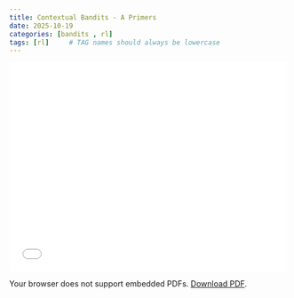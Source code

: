 ```yaml
---
title: Contextual Bandits - A Primers
date: 2025-10-19
categories: [bandits , rl]
tags: [rl]     # TAG names should always be lowercase
---
```


<embed src="./assets/contextual_bandits_primer.pdf" width="500" height="375" type="application/pdf">

<object data="{{ site.baseurl }}/assets/document.pdf" type="application/pdf" width="100%" height="600px">
  <p>Your browser does not support embedded PDFs. 
  <a href="{{ site.baseurl }}/assets/document.pdf">Download PDF</a>.</p>
</object>

